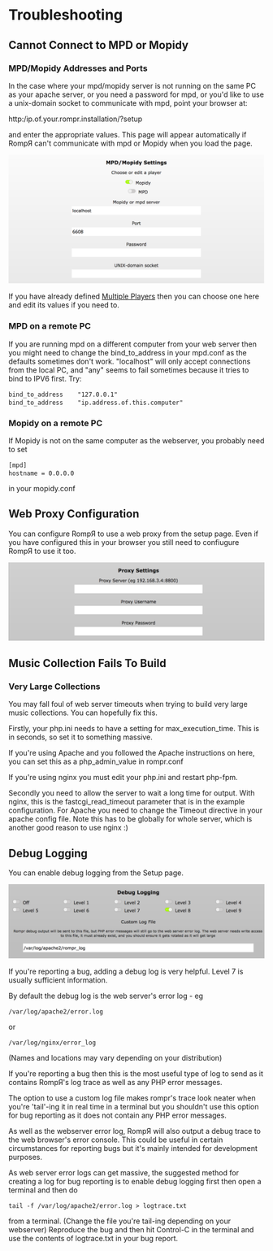 # Troubleshooting

## Cannot Connect to MPD or Mopidy

### MPD/Mopidy Addresses and Ports

In the case where your mpd/mopidy server is not running on the same PC as your apache server, or you need a password for mpd, or you'd like to use a unix-domain socket to communicate with mpd, point your browser at:

http:/ip.of.your.rompr.installation/?setup

and enter the appropriate values. This page will appear automatically if RompЯ can't communicate with mpd or Mopidy when you load the page.

![](images/playersetup.png)

If you have already defined [Multiple Players](/RompR/Using-Multiple-Players) then you can choose one here and edit its values if you need to.

### MPD on a remote PC

If you are running mpd on a different computer from your web server then you might need to change the bind_to_address in your mpd.conf as the defaults sometimes don't work. "localhost" will only accept connections from the local PC, and "any" seems to fail sometimes because it tries to bind to IPV6 first. Try:

    bind_to_address    "127.0.0.1"
    bind_to_address    "ip.address.of.this.computer"

### Mopidy on a remote PC

If Mopidy is not on the same computer as the webserver, you probably need to set

    [mpd]
    hostname = 0.0.0.0
    
in your mopidy.conf

## Web Proxy Configuration

You can configure RompЯ to use a web proxy from the setup page. Even if you have configured this in your browser you still need to confiugure RompЯ to use it too.

![](images/proxysetup.png)

## Music Collection Fails To Build

### Very Large Collections

You may fall foul of web server timeouts when trying to build very large music collections. You can hopefully fix this.

Firstly, your php.ini needs to have a setting for max_execution_time. This is in seconds, so set it to something massive.

If you're using Apache and you followed the Apache instructions on here, you can set this as a php_admin_value in rompr.conf

If you're using nginx you must edit your php.ini and restart php-fpm.

Secondly you need to allow the server to wait a long time for output. With nginx, this is the fastcgi_read_timeout parameter that is in the example configuration. For Apache you need to change the Timeout directive in your apache config file. Note this has to be globally for whole server, which is another good reason to use nginx :)

## Debug Logging

You can enable debug logging from the Setup page.

![](images/debugsetup.png)

If you're reporting a bug, adding a debug log is very helpful. Level 7 is usually sufficient information.

By default the debug log is the web server's error log - eg

    /var/log/apache2/error.log
    
or

    /var/log/nginx/error_log
    
(Names and locations may vary depending on your distribution)

If you're reporting a bug then this is the most useful type of log to send as it contains RompЯ's log trace as well as any PHP error messages.

The option to use a custom log file makes rompr's trace look neater when you're 'tail'-ing it in real time in a terminal but you shouldn't use this option for bug reporting as it does not contain any PHP error messages.

As well as the webserver error log, RompЯ will also output a debug trace to the web browser's error console. This could be useful in certain circumstances for reporting bugs but it's mainly intended for development purposes.

As web server error logs can get massive, the suggested method for creating a log for bug reporting is to enable debug logging first then open a terminal and then do

    tail -f /var/log/apache2/error.log > logtrace.txt
  
from a terminal. (Change the file you're tail-ing depending on your webserver) Reproduce the bug and then hit Control-C in the terminal and use the contents of logtrace.txt in your bug report.
